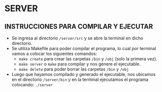 # SERVER

## INSTRUCCIONES PARA COMPILAR Y EJECUTAR  

- Se ingresa al directorio `/server/src` y se abre la terminal en dicho directorio.
- Se utiliza Makefile para poder compilar el programa, lo cual por terminal vamos a colocar los siguientes comandos:
	- `make create`	            para crear las carpetas `/bin` y `/obj` (solo la primera vez).
	- `make server` o `make`    para compilar y nos genere el ejecutable.
	- `make delete`	            para poder borrar las carpetas `/bin` y `/obj`
- Luego que hayamos compilado y generado el ejecutable, nos ubicamos en el directorio `/server/bin` y en la terminal ejecutamos el programa colocando:
	`./server`



